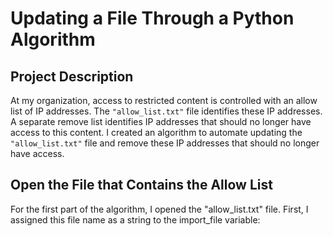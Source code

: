 # Updating a File Through a Python Algorithm

## Project Description

At my organization, access to restricted content is controlled with an allow list of IP addresses. The `"allow_list.txt"` file identifies these IP addresses. A separate remove list identifies IP addresses that should no longer have access to this content. I created an algorithm to automate updating the `"allow_list.txt"` file and remove these IP addresses that should no longer have access. 

## Open the File that Contains the Allow List

For the first part of the algorithm, I opened the "allow_list.txt" file. First, I assigned this file name as a string to the import_file variable:



























